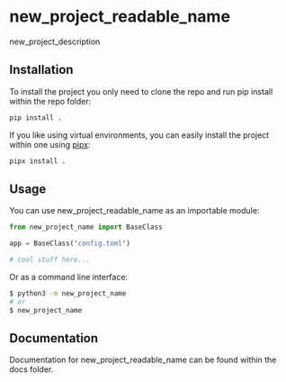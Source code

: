 # new_project_readable_name

new_project_description

## Installation

To install the project you only need to clone the repo and run pip install within the repo folder:

```bash
pip install .
```

If you like using virtual environments, you can easily install the project within one using [pipx](https://pypa.github.io/pipx/):

```bash
pipx install .
```

## Usage

You can use new_project_readable_name as an importable module:

```py
from new_project_name import BaseClass

app = BaseClass("config.toml")

# cool stuff here...
```

Or as a command line interface:

```bash
$ python3 -m new_project_name
# or
$ new_project_name
```

## Documentation

Documentation for new_project_readable_name can be found within the docs folder.
